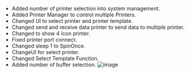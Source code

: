- Added number of printer selection into system management.
- Added Printer Manager to control multiple Printers.
- Changed UI to select printer and printer template.
- Changed send and receive data printer to send data to multiple printer.
- Changed to show 4 icon printer.
- Fixed printer port connect.
- Changed sleep 1 to SpinOnce.
- ChangeUI for select printer.
- Changed Select Template Function.
- Added number of buffer selection.
![image](https://github.com/user-attachments/assets/3b833ef4-b6fe-415f-96cd-325ed47cba43)

